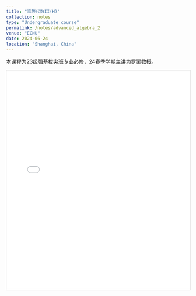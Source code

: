 ```yaml
---
title: "高等代数II(H)"
collection: notes
type: "Undergraduate course"
permalink: /notes/advanced_algebra_2
venue: "ECNU"
date: 2024-06-24
location: "Shanghai, China"
---
```


本课程为23级强基拔尖班专业必修，24春季学期主讲为罗栗教授。

<iframe 
  src="/files/advanced algebra 2.pdf" 
  width="100%" 
  height="600px"
  style="border:1px solid #ddd"
>
  <p>您的浏览器不支持PDF预览，请<a href="/files/advanced algebra 2.pdf">下载文件</a></p>
</iframe>
